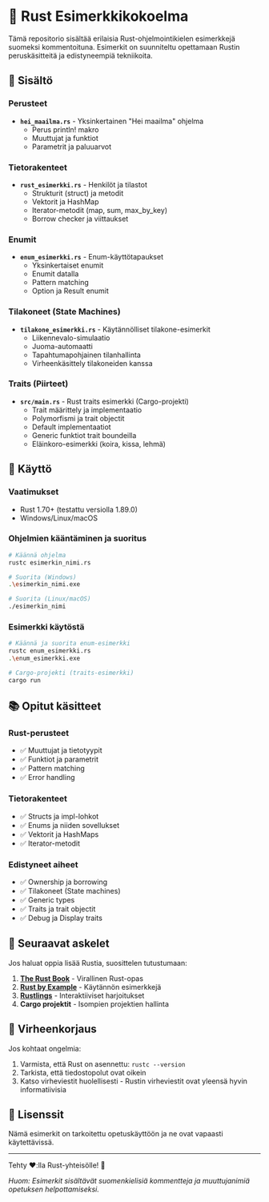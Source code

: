 # 🦀 Rust Esimerkkikokoelma

Tämä repositorio sisältää erilaisia Rust-ohjelmointikielen esimerkkejä suomeksi kommentoituna. Esimerkit on suunniteltu opettamaan Rustin peruskäsitteitä ja edistyneempiä tekniikoita.

## 📁 Sisältö

### Perusteet
- **`hei_maailma.rs`** - Yksinkertainen "Hei maailma" ohjelma
  - Perus println! makro
  - Muuttujat ja funktiot
  - Parametrit ja paluuarvot

### Tietorakenteet
- **`rust_esimerkki.rs`** - Henkilöt ja tilastot
  - Strukturit (struct) ja metodit
  - Vektorit ja HashMap
  - Iterator-metodit (map, sum, max_by_key)
  - Borrow checker ja viittaukset

### Enumit
- **`enum_esimerkki.rs`** - Enum-käyttötapaukset
  - Yksinkertaiset enumit
  - Enumit datalla
  - Pattern matching
  - Option ja Result enumit

### Tilakoneet (State Machines)
- **`tilakone_esimerkki.rs`** - Käytännölliset tilakone-esimerkit
  - Liikennevalo-simulaatio
  - Juoma-automaatti
  - Tapahtumapohjainen tilanhallinta
  - Virheenkäsittely tilakoneiden kanssa

### Traits (Piirteet)
- **`src/main.rs`** - Rust traits esimerkki (Cargo-projekti)
  - Trait määrittely ja implementaatio
  - Polymorfismi ja trait objectit
  - Default implementaatiot
  - Generic funktiot trait boundeilla
  - Eläinkoro-esimerkki (koira, kissa, lehmä)

## 🚀 Käyttö

### Vaatimukset
- Rust 1.70+ (testattu versiolla 1.89.0)
- Windows/Linux/macOS

### Ohjelmien kääntäminen ja suoritus

```bash
# Käännä ohjelma
rustc esimerkin_nimi.rs

# Suorita (Windows)
.\esimerkin_nimi.exe

# Suorita (Linux/macOS)
./esimerkin_nimi
```

### Esimerkki käytöstä

```bash
# Käännä ja suorita enum-esimerkki
rustc enum_esimerkki.rs
.\enum_esimerkki.exe

# Cargo-projekti (traits-esimerkki)
cargo run
```

## 📚 Opitut käsitteet

### Rust-perusteet
- ✅ Muuttujat ja tietotyypit
- ✅ Funktiot ja parametrit
- ✅ Pattern matching
- ✅ Error handling

### Tietorakenteet
- ✅ Structs ja impl-lohkot
- ✅ Enums ja niiden sovellukset
- ✅ Vektorit ja HashMaps
- ✅ Iterator-metodit

### Edistyneet aiheet
- ✅ Ownership ja borrowing
- ✅ Tilakoneet (State machines)
- ✅ Generic types
- ✅ Traits ja trait objectit
- ✅ Debug ja Display traits

## 🎯 Seuraavat askelet

Jos haluat oppia lisää Rustia, suosittelen tutustumaan:

1. **[The Rust Book](https://doc.rust-lang.org/book/)** - Virallinen Rust-opas
2. **[Rust by Example](https://doc.rust-lang.org/rust-by-example/)** - Käytännön esimerkkejä
3. **[Rustlings](https://github.com/rust-lang/rustlings/)** - Interaktiiviset harjoitukset
4. **Cargo projektit** - Isompien projektien hallinta

## 🐛 Virheenkorjaus

Jos kohtaat ongelmia:

1. Varmista, että Rust on asennettu: `rustc --version`
2. Tarkista, että tiedostopolut ovat oikein
3. Katso virheviestit huolellisesti - Rustin virheviestit ovat yleensä hyvin informatiivisia

## 📝 Lisenssit

Nämä esimerkit on tarkoitettu opetuskäyttöön ja ne ovat vapaasti käytettävissä.

---

Tehty ❤️:lla Rust-yhteisölle! 🦀

*Huom: Esimerkit sisältävät suomenkielisiä kommentteja ja muuttujanimiä opetuksen helpottamiseksi.*
